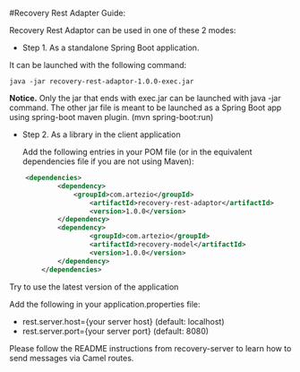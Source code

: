 #Recovery Rest Adapter Guide:

Recovery Rest Adaptor can be used in one of these 2 modes:

- Step 1. As a standalone Spring Boot application. 

It can be launched with the following command:

	java -jar recovery-rest-adaptor-1.0.0-exec.jar

**Notice.** Only the jar that ends with exec.jar can be launched with java -jar command. The other jar file is meant to be launched as a Spring Boot app using spring-boot maven plugin. (mvn spring-boot:run)

- Step 2. As a library in the client application

	Add the following entries in your POM file (or in the equivalent dependencies file if you are not using Maven):
	
```xml
	<dependencies>   
	        <dependency>
	            <groupId>com.artezio</groupId>
            	    <artifactId>recovery-rest-adaptor</artifactId>
                    <version>1.0.0</version>
	        </dependency>
        	<dependency>
            	    <groupId>com.artezio</groupId>
            	    <artifactId>recovery-model</artifactId>
            	    <version>1.0.0</version>
        	</dependency>
        </dependencies> 
```

   Try to use the latest version of the application

   Add the following in your application.properties file:

   * rest.server.host={your server host} (default: localhost)
   * rest.server.port={your server port} (default: 8080)

Please follow the README instructions from recovery-server to learn how to send messages via Camel routes.